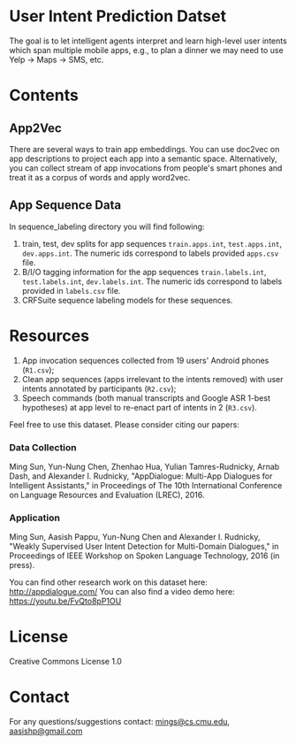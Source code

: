 # User Intent Prediction Datset
The goal is to let intelligent agents interpret and learn high-level user intents which span multiple mobile apps, e.g., to plan a dinner we may need to use Yelp -> Maps -> SMS, etc.

# Contents

## App2Vec
There are several ways to train app embeddings.
You can use doc2vec on app descriptions to project each app into a semantic space. Alternatively, you can collect stream of app invocations from people's smart phones and treat it as a corpus of words and apply word2vec.

## App Sequence Data
In sequence_labeling directory you will find following:
1. train, test, dev splits for app sequences `train.apps.int`, `test.apps.int`, `dev.apps.int`. The numeric ids correspond to labels provided `apps.csv` file. 
2. B/I/O tagging information for the app sequences `train.labels.int`, `test.labels.int`, `dev.labels.int`. The numeric ids correspond to labels provided in `labels.csv` file.
3. CRFSuite sequence labeling models for these sequences. 

# Resources
1. App invocation sequences collected from 19 users' Android phones (`R1.csv`);
2. Clean app sequences (apps irrelevant to the intents removed) with user intents annotated by participants (`R2.csv`);
3. Speech commands (both manual transcripts and Google ASR 1-best hypotheses) at app level to re-enact part of intents in 2 (`R3.csv`).

Feel free to use this dataset. Please consider citing our papers:
### Data Collection
Ming Sun, Yun-Nung Chen, Zhenhao Hua, Yulian Tamres-Rudnicky, Arnab Dash, and Alexander I. Rudnicky, "AppDialogue: Multi-App Dialogues for Intelligent Assistants," in Proceedings of The 10th International Conference on Language Resources and Evaluation (LREC), 2016.
### Application
Ming Sun, Aasish Pappu, Yun-Nung Chen and Alexander I. Rudnicky, "Weakly Supervised User Intent Detection for Multi-Domain Dialogues," in Proceedings of IEEE Workshop on Spoken Language Technology, 2016 (in press).

You can find other research work on this dataset here: http://appdialogue.com/
You can also find a video demo here: https://youtu.be/FvQto8pP1OU

# License
Creative Commons License 1.0 
# Contact
For any questions/suggestions contact: mings@cs.cmu.edu, aasishp@gmail.com
